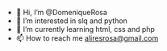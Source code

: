 - 👋 Hi, I’m @DomeniqueRosa
- 👀 I’m interested in slq and python 
- 🌱 I’m currently learning html, css and php
- 📫 How to reach me aliresrosa@gmail.com

<!---
DomeniqueRosa/DomeniqueRosa is a ✨ special ✨ repository because its `README.md` (this file) appears on your GitHub profile.
You can click the Preview link to take a look at your changes.
--->
